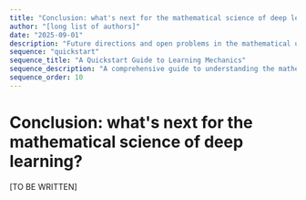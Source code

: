 ```yaml
---
title: "Conclusion: what's next for the mathematical science of deep learning?"
author: "[long list of authors]"
date: "2025-09-01"
description: "Future directions and open problems in the mathematical understanding of deep learning."
sequence: "quickstart"
sequence_title: "A Quickstart Guide to Learning Mechanics"
sequence_description: "A comprehensive guide to understanding the mathematical foundations of deep learning, from optimization to generalization."
sequence_order: 10
---
```


# Conclusion: what's next for the mathematical science of deep learning?

[TO BE WRITTEN]